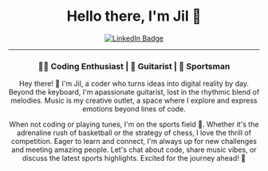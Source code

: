 

<div id="header" align="center">
  <h1>Hello there, I'm Jil 👋</h1>
  <div id="badges">
  <a href="http://linkedin.com/in/jil-patel-7722851b5">
    <img src="https://img.shields.io/badge/LinkedIn-blue?style=for-the-badge&logo=linkedin&logoColor=white" alt="LinkedIn Badge"/>
  </a>
    <hr />
</div>
  <h3>👨‍💻 Coding Enthusiast | 🎸 Guitarist | 🏀 Sportsman</h3>
  <div>
    <p>Hey there! 👋 I'm Jil, a coder who turns ideas into digital reality by day. Beyond the keyboard, I'm apassionate guitarist, lost in the rhythmic blend of melodies. Music is my creative outlet, a space where I
        explore and express emotions beyond lines of code.</p>

  <p>When not coding or playing tunes, I'm on the sports field 🏀. Whether it's the adrenaline rush of basketball or the strategy of chess, I love the thrill of competition. Eager to learn and connect, I'm always up for new challenges and meeting amazing people. Let's chat about code, share music vibes, or discuss the latest sports highlights. Excited for the journey ahead! 🚀</p>
  </div>
</div>


<!--
**chopincodeshere/chopincodeshere** is a ✨ _special_ ✨ repository because its `README.md` (this file) appears on your GitHub profile.

Here are some ideas to get you started:

- 🔭 I’m currently working on ...
- 🌱 I’m currently learning ...
- 👯 I’m looking to collaborate on ...
- 🤔 I’m looking for help with ...
- 💬 Ask me about ...
- 📫 How to reach me: ...
- 😄 Pronouns: ...
- ⚡ Fun fact: ...
-->
